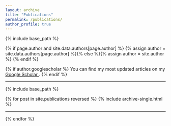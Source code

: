 ```yaml
---
layout: archive
title: "Publications"
permalink: /publications/
author_profile: true
---
```


{% include base_path %}

{% if page.author and site.data.authors[page.author] %}
  {% assign author = site.data.authors[page.author] %}{% else %}{% assign author = site.author %}
{% endif %}

{% if author.googlescholar %}
  You can find my most updated articles on my <a href="{{ author.googlescholar }}">Google Scholar <i class="fas fa-fw fa-graduation-cap"></i></a>.
{% endif %}

---

{% include base_path %}

{% for post in site.publications reversed %}
  {% include archive-single.html %}

  ---

{% endfor %}
